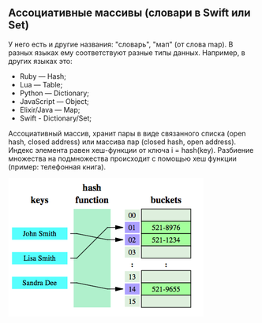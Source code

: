 ## Ассоциативные массивы (словари в Swift или Set)

У него есть и другие названия: "словарь", "мап" (от слова map). В разных языках ему соответствуют разные типы данных. Например, в других языках это:

* Ruby — Hash;
* Lua — Table;
* Python — Dictionary;
* JavaScript — Object;
* Elixir/Java — Map;
* Swift - Dictionary/Set;

Ассоциативный массив, хранит пары в виде связанного списка (open hash, closed address) или массива пар (closed hash, open address). Индекс элемента равен хеш-функции от ключа i = hash(key). Разбиение множества на подмножества происходит с помощью хеш функции (пример: телефонная книга).

![hash table](https://github.com/eldaroid/pictures/blob/master/iOSWiki/Swift/hash_table.png?raw=true)

